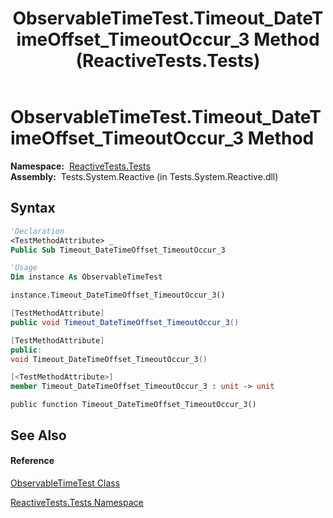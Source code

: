 ﻿---
title: ObservableTimeTest.Timeout_DateTimeOffset_TimeoutOccur_3 Method  (ReactiveTests.Tests)
TOCTitle: Timeout_DateTimeOffset_TimeoutOccur_3 Method
ms:assetid: M:ReactiveTests.Tests.ObservableTimeTest.Timeout_DateTimeOffset_TimeoutOccur_3
ms:mtpsurl: https://msdn.microsoft.com/en-us/library/reactivetests.tests.observabletimetest.timeout_datetimeoffset_timeoutoccur_3(v=VS.103)
ms:contentKeyID: 36621109
ms.date: 06/28/2011
mtps_version: v=VS.103
f1_keywords:
- ReactiveTests.Tests.ObservableTimeTest.Timeout_DateTimeOffset_TimeoutOccur_3
dev_langs:
- CSharp
- JScript
- VB
- FSharp
- c++
---

# ObservableTimeTest.Timeout\_DateTimeOffset\_TimeoutOccur\_3 Method

**Namespace:**  [ReactiveTests.Tests](hh289046\(v=vs.103\).md)  
**Assembly:**  Tests.System.Reactive (in Tests.System.Reactive.dll)

## Syntax

``` vb
'Declaration
<TestMethodAttribute> _
Public Sub Timeout_DateTimeOffset_TimeoutOccur_3
```

``` vb
'Usage
Dim instance As ObservableTimeTest

instance.Timeout_DateTimeOffset_TimeoutOccur_3()
```

``` csharp
[TestMethodAttribute]
public void Timeout_DateTimeOffset_TimeoutOccur_3()
```

``` c++
[TestMethodAttribute]
public:
void Timeout_DateTimeOffset_TimeoutOccur_3()
```

``` fsharp
[<TestMethodAttribute>]
member Timeout_DateTimeOffset_TimeoutOccur_3 : unit -> unit 
```

``` jscript
public function Timeout_DateTimeOffset_TimeoutOccur_3()
```

## See Also

#### Reference

[ObservableTimeTest Class](hh315045\(v=vs.103\).md)

[ReactiveTests.Tests Namespace](hh289046\(v=vs.103\).md)

